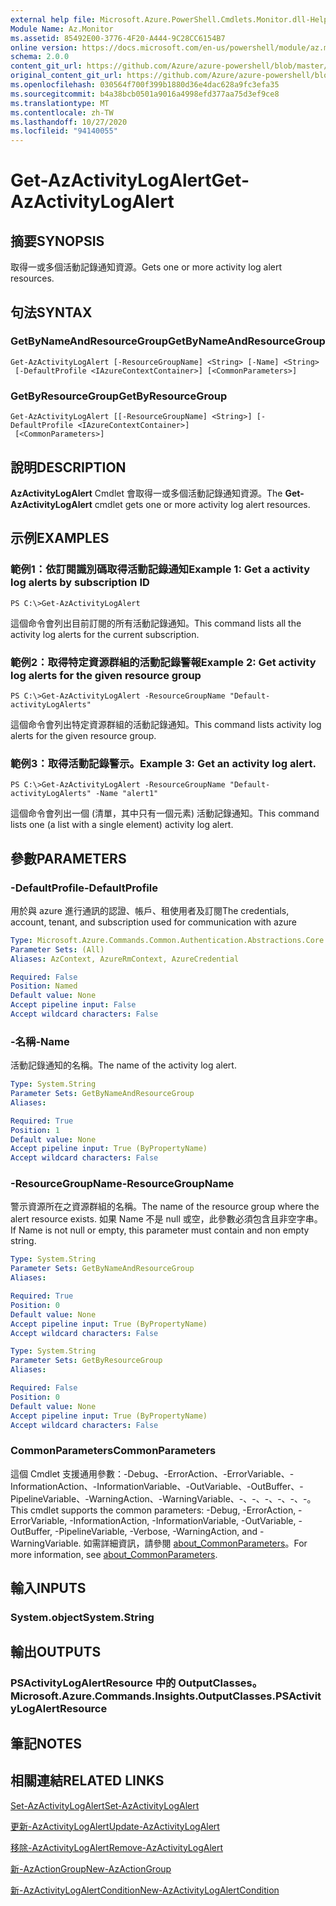 ```yaml
---
external help file: Microsoft.Azure.PowerShell.Cmdlets.Monitor.dll-Help.xml
Module Name: Az.Monitor
ms.assetid: 85492E00-3776-4F20-A444-9C28CC6154B7
online version: https://docs.microsoft.com/en-us/powershell/module/az.monitor/get-azactivitylogalert
schema: 2.0.0
content_git_url: https://github.com/Azure/azure-powershell/blob/master/src/Monitor/Monitor/help/Get-AzActivityLogAlert.md
original_content_git_url: https://github.com/Azure/azure-powershell/blob/master/src/Monitor/Monitor/help/Get-AzActivityLogAlert.md
ms.openlocfilehash: 030564f700f399b1880d36e4dac628a9fc3efa35
ms.sourcegitcommit: b4a38bcb0501a9016a4998efd377aa75d3ef9ce8
ms.translationtype: MT
ms.contentlocale: zh-TW
ms.lasthandoff: 10/27/2020
ms.locfileid: "94140055"
---
```

# <span data-ttu-id="92baf-101">Get-AzActivityLogAlert</span><span class="sxs-lookup"><span data-stu-id="92baf-101">Get-AzActivityLogAlert</span></span>

## <span data-ttu-id="92baf-102">摘要</span><span class="sxs-lookup"><span data-stu-id="92baf-102">SYNOPSIS</span></span>
<span data-ttu-id="92baf-103">取得一或多個活動記錄通知資源。</span><span class="sxs-lookup"><span data-stu-id="92baf-103">Gets one or more activity log alert resources.</span></span>

## <span data-ttu-id="92baf-104">句法</span><span class="sxs-lookup"><span data-stu-id="92baf-104">SYNTAX</span></span>

### <span data-ttu-id="92baf-105">GetByNameAndResourceGroup</span><span class="sxs-lookup"><span data-stu-id="92baf-105">GetByNameAndResourceGroup</span></span>
```
Get-AzActivityLogAlert [-ResourceGroupName] <String> [-Name] <String>
 [-DefaultProfile <IAzureContextContainer>] [<CommonParameters>]
```

### <span data-ttu-id="92baf-106">GetByResourceGroup</span><span class="sxs-lookup"><span data-stu-id="92baf-106">GetByResourceGroup</span></span>
```
Get-AzActivityLogAlert [[-ResourceGroupName] <String>] [-DefaultProfile <IAzureContextContainer>]
 [<CommonParameters>]
```

## <span data-ttu-id="92baf-107">說明</span><span class="sxs-lookup"><span data-stu-id="92baf-107">DESCRIPTION</span></span>
<span data-ttu-id="92baf-108">**AzActivityLogAlert** Cmdlet 會取得一或多個活動記錄通知資源。</span><span class="sxs-lookup"><span data-stu-id="92baf-108">The **Get-AzActivityLogAlert** cmdlet gets one or more activity log alert resources.</span></span>

## <span data-ttu-id="92baf-109">示例</span><span class="sxs-lookup"><span data-stu-id="92baf-109">EXAMPLES</span></span>

### <span data-ttu-id="92baf-110">範例1：依訂閱識別碼取得活動記錄通知</span><span class="sxs-lookup"><span data-stu-id="92baf-110">Example 1: Get a activity log alerts by subscription ID</span></span>
```
PS C:\>Get-AzActivityLogAlert
```

<span data-ttu-id="92baf-111">這個命令會列出目前訂閱的所有活動記錄通知。</span><span class="sxs-lookup"><span data-stu-id="92baf-111">This command lists all the activity log alerts for the current subscription.</span></span>

### <span data-ttu-id="92baf-112">範例2：取得特定資源群組的活動記錄警報</span><span class="sxs-lookup"><span data-stu-id="92baf-112">Example 2: Get activity log alerts for the given resource group</span></span>
```
PS C:\>Get-AzActivityLogAlert -ResourceGroupName "Default-activityLogAlerts"
```

<span data-ttu-id="92baf-113">這個命令會列出特定資源群組的活動記錄通知。</span><span class="sxs-lookup"><span data-stu-id="92baf-113">This command lists activity log alerts for the given resource group.</span></span>

### <span data-ttu-id="92baf-114">範例3：取得活動記錄警示。</span><span class="sxs-lookup"><span data-stu-id="92baf-114">Example 3: Get an activity log alert.</span></span>
```
PS C:\>Get-AzActivityLogAlert -ResourceGroupName "Default-activityLogAlerts" -Name "alert1"
```

<span data-ttu-id="92baf-115">這個命令會列出一個 (清單，其中只有一個元素) 活動記錄通知。</span><span class="sxs-lookup"><span data-stu-id="92baf-115">This command lists one (a list with a single element) activity log alert.</span></span>

## <span data-ttu-id="92baf-116">參數</span><span class="sxs-lookup"><span data-stu-id="92baf-116">PARAMETERS</span></span>

### <span data-ttu-id="92baf-117">-DefaultProfile</span><span class="sxs-lookup"><span data-stu-id="92baf-117">-DefaultProfile</span></span>
<span data-ttu-id="92baf-118">用於與 azure 進行通訊的認證、帳戶、租使用者及訂閱</span><span class="sxs-lookup"><span data-stu-id="92baf-118">The credentials, account, tenant, and subscription used for communication with azure</span></span>

```yaml
Type: Microsoft.Azure.Commands.Common.Authentication.Abstractions.Core.IAzureContextContainer
Parameter Sets: (All)
Aliases: AzContext, AzureRmContext, AzureCredential

Required: False
Position: Named
Default value: None
Accept pipeline input: False
Accept wildcard characters: False
```

### <span data-ttu-id="92baf-119">-名稱</span><span class="sxs-lookup"><span data-stu-id="92baf-119">-Name</span></span>
<span data-ttu-id="92baf-120">活動記錄通知的名稱。</span><span class="sxs-lookup"><span data-stu-id="92baf-120">The name of the activity log alert.</span></span>

```yaml
Type: System.String
Parameter Sets: GetByNameAndResourceGroup
Aliases:

Required: True
Position: 1
Default value: None
Accept pipeline input: True (ByPropertyName)
Accept wildcard characters: False
```

### <span data-ttu-id="92baf-121">-ResourceGroupName</span><span class="sxs-lookup"><span data-stu-id="92baf-121">-ResourceGroupName</span></span>
<span data-ttu-id="92baf-122">警示資源所在之資源群組的名稱。</span><span class="sxs-lookup"><span data-stu-id="92baf-122">The name of the resource group where the alert resource exists.</span></span>
<span data-ttu-id="92baf-123">如果 Name 不是 null 或空，此參數必須包含且非空字串。</span><span class="sxs-lookup"><span data-stu-id="92baf-123">If Name is not null or empty, this parameter must contain and non empty string.</span></span>

```yaml
Type: System.String
Parameter Sets: GetByNameAndResourceGroup
Aliases:

Required: True
Position: 0
Default value: None
Accept pipeline input: True (ByPropertyName)
Accept wildcard characters: False
```

```yaml
Type: System.String
Parameter Sets: GetByResourceGroup
Aliases:

Required: False
Position: 0
Default value: None
Accept pipeline input: True (ByPropertyName)
Accept wildcard characters: False
```

### <span data-ttu-id="92baf-124">CommonParameters</span><span class="sxs-lookup"><span data-stu-id="92baf-124">CommonParameters</span></span>
<span data-ttu-id="92baf-125">這個 Cmdlet 支援通用參數：-Debug、-ErrorAction、-ErrorVariable、-InformationAction、-InformationVariable、-OutVariable、-OutBuffer、-PipelineVariable、-WarningAction、-WarningVariable、-、-、-、-、-、-。</span><span class="sxs-lookup"><span data-stu-id="92baf-125">This cmdlet supports the common parameters: -Debug, -ErrorAction, -ErrorVariable, -InformationAction, -InformationVariable, -OutVariable, -OutBuffer, -PipelineVariable, -Verbose, -WarningAction, and -WarningVariable.</span></span> <span data-ttu-id="92baf-126">如需詳細資訊，請參閱 [about_CommonParameters](http://go.microsoft.com/fwlink/?LinkID=113216)。</span><span class="sxs-lookup"><span data-stu-id="92baf-126">For more information, see [about_CommonParameters](http://go.microsoft.com/fwlink/?LinkID=113216).</span></span>

## <span data-ttu-id="92baf-127">輸入</span><span class="sxs-lookup"><span data-stu-id="92baf-127">INPUTS</span></span>

### <span data-ttu-id="92baf-128">System.object</span><span class="sxs-lookup"><span data-stu-id="92baf-128">System.String</span></span>

## <span data-ttu-id="92baf-129">輸出</span><span class="sxs-lookup"><span data-stu-id="92baf-129">OUTPUTS</span></span>

### <span data-ttu-id="92baf-130">PSActivityLogAlertResource 中的 OutputClasses。</span><span class="sxs-lookup"><span data-stu-id="92baf-130">Microsoft.Azure.Commands.Insights.OutputClasses.PSActivityLogAlertResource</span></span>

## <span data-ttu-id="92baf-131">筆記</span><span class="sxs-lookup"><span data-stu-id="92baf-131">NOTES</span></span>

## <span data-ttu-id="92baf-132">相關連結</span><span class="sxs-lookup"><span data-stu-id="92baf-132">RELATED LINKS</span></span>

[<span data-ttu-id="92baf-133">Set-AzActivityLogAlert</span><span class="sxs-lookup"><span data-stu-id="92baf-133">Set-AzActivityLogAlert</span></span>](./Set-AzActivityLogAlert.md)

[<span data-ttu-id="92baf-134">更新-AzActivityLogAlert</span><span class="sxs-lookup"><span data-stu-id="92baf-134">Update-AzActivityLogAlert</span></span>](./Update-AzActivityLogAlert.md)

[<span data-ttu-id="92baf-135">移除-AzActivityLogAlert</span><span class="sxs-lookup"><span data-stu-id="92baf-135">Remove-AzActivityLogAlert</span></span>](./Remove-AzActivityLogAlert.md)

[<span data-ttu-id="92baf-136">新-AzActionGroup</span><span class="sxs-lookup"><span data-stu-id="92baf-136">New-AzActionGroup</span></span>](./New-AzActionGroup.md)

[<span data-ttu-id="92baf-137">新-AzActivityLogAlertCondition</span><span class="sxs-lookup"><span data-stu-id="92baf-137">New-AzActivityLogAlertCondition</span></span>](./New-AzActivityLogAlertCondition.md)
